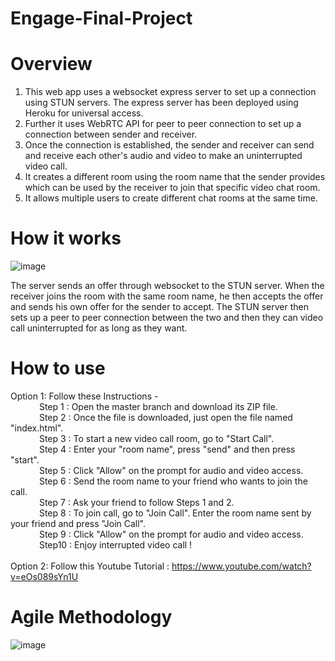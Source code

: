 # Engage-Final-Project

# Overview

1. This web app uses a websocket express server to set up a connection using STUN servers. The express server has been deployed using Heroku for universal access.
2. Further it uses WebRTC API for peer to peer connection to set up a connection between sender and receiver.
3. Once the connection is established, the sender and receiver can send and receive each other's audio and video to make an uninterrupted video call.
4. It creates a different room using the room name that the sender provides which can be used by the receiver to join that specific video chat room.
5. It allows multiple users to create different chat rooms at the same time.


# How it works
![image](https://user-images.githubusercontent.com/75256448/125440878-cf813a2f-802d-430f-930b-7752c5079a4d.png)

The server sends an offer through websocket to the STUN server. When the receiver joins the room with the same room name, he then accepts the offer 
and sends his own offer for the sender to accept.
The STUN server then sets up a peer to peer connection between the two and then they can video call uninterrupted for as long as they want.

# How to use
Option 1: Follow these Instructions - <br>
        &emsp;&emsp;&emsp;  Step 1 : Open the master branch and download its ZIP file. <br>
        &emsp;&emsp;&emsp;  Step 2 : Once the file is downloaded, just open the file named "index.html". <br>
        &emsp;&emsp;&emsp;  Step 3 : To start a new video call room, go to "Start Call". <br> 
        &emsp;&emsp;&emsp;  Step 4 : Enter your "room name", press "send" and then press "start". <br>
        &emsp;&emsp;&emsp;  Step 5 : Click "Allow" on the prompt for audio and video access. <br>
        &emsp;&emsp;&emsp;  Step 6 : Send the room name to your friend who wants to join the call. <br>
        &emsp;&emsp;&emsp;  Step 7 : Ask your friend to follow Steps 1 and 2. <br>
        &emsp;&emsp;&emsp;  Step 8 : To join call, go to "Join Call". Enter the room name sent by your friend and press "Join Call". <br>
        &emsp;&emsp;&emsp;  Step 9 : Click "Allow" on the prompt for audio and video access. <br>
        &emsp;&emsp;&emsp;  Step10 : Enjoy interrupted video call ! <br><br>
Option 2: Follow this Youtube Tutorial : https://www.youtube.com/watch?v=eOs089sYn1U <br>


# Agile Methodology

![image](https://user-images.githubusercontent.com/75256448/125465279-98f3ec7e-2058-46b8-b4e7-530550a55af5.png)

